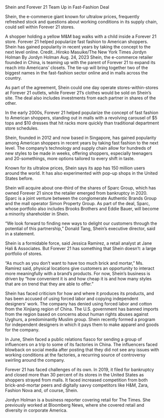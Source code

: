 Shein and Forever 21 Team Up in Fast-Fashion Deal

Shein, the e-commerce giant known for ultralow prices, frequently refreshed stock and questions about working conditions in its supply chain, could sell within Forever 21 stores.

A shopper holding a yellow M&M bag walks with a child inside a Forever 21 store.
Forever 21 helped popularize fast fashion to American shoppers. Shein has gained popularity in recent years by taking the concept to the next level online. Credit...Hiroko Masuike/The New York Times
Jordyn Holman
By Jordyn Holman
Aug. 24, 2023
Shein, the e-commerce retailer founded in China, is teaming up with the parent of Forever 21 to expand its reach into Americans’ closets. The tie-up will bring together two of the biggest names in the fast-fashion sector online and in malls across the country.

As part of the agreement, Shein could one day operate stores-within-stores at Forever 21 outlets, while Forever 21’s clothes would be sold on Shein’s site. The deal also includes investments from each partner in shares of the other.

In the early 2000s, Forever 21 helped popularize the concept of fast fashion to American shoppers, standing out in malls with a revolving carousel of $5 tops and $10 dresses that hit racks more quickly than traditional department store schedules.

Shein, founded in 2012 and now based in Singapore, has gained popularity among American shoppers in recent years by taking fast fashion to the next level. The company’s technology and supply chain allow for hundreds of new styles to be made in weeks, offering shoppers, especially teenagers and 20-somethings, more options tailored to every shift in taste.



Known for its ultralow prices, Shein says its app has 150 million users around the world. It has also experimented with pop-up shops in the United States before.

Shein will acquire about one-third of the shares of Sparc Group, which has owned Forever 21 since the retailer emerged from bankruptcy in 2020. Sparc is a joint venture between the conglomerate Authentic Brands Group and the mall operator Simon Property Group. As part of the deal, Sparc, whose portfolio also includes Brooks Brothers and Eddie Bauer, will become a minority shareholder in Shein.

“We look forward to finding new ways to delight our customers through the potential of this partnership,” Donald Tang, Shein’s executive director, said in a statement.

Shein is a formidable force, said Jessica Ramirez, a retail analyst at Jane Hali & Associates. But Forever 21 has something that Shein doesn’t: a large portfolio of stores.



“As much as you don’t want to have too much brick and mortar,” Ms. Ramirez said, physical locations give customers an opportunity to interact more meaningfully with a brand’s products. For now, Shein’s business is driven by “how convenient it is and how cheap it is and how many styles that are on trend that they are able to offer.”

Shein has faced criticism for how and where it produces its products, and has been accused of using forced labor and copying independent designers’ work. The company has denied using forced labor and cotton from the Xinjiang region of China. The U.S. government has banned imports from the region based on concerns about human rights abuses against Uyghurs, a predominantly Muslim group. Shein recently formed a program for independent designers in which it pays them to make apparel and goods for the company.

In June, Shein faced a public relations fiasco for sending a group of influencers on a trip to some of its factories in China. The influencers faced blowback on social media after posting that they did not see any issues with working conditions at the factories, a recurring source of controversy swirling around the company.

Forever 21 has faced challenges of its own. In 2019, it filed for bankruptcy and closed more than 30 percent of its stores in the United States as shoppers strayed from malls. It faced increased competition from both brick-and-mortar peers and digitally savvy competitors like H&M, Zara, Fashion Nova and, of course, Shein.

Jordyn Holman is a business reporter covering retail for The Times. She previously worked at Bloomberg News, where she covered retail and diversity in corporate America.
